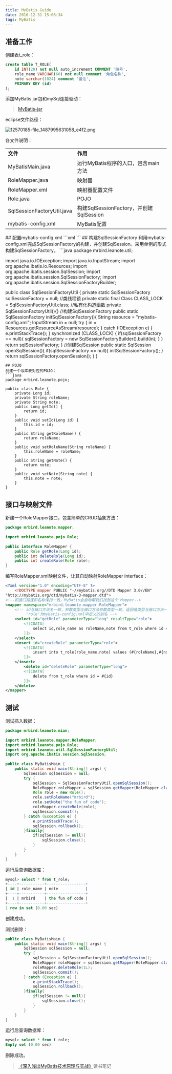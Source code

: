 ```yaml
---
title: MyBatis Guide
date: 2016-12-31 15:08:34
tags: MyBatis
---
```

## 准备工作
创建表t_role：
```sql
create table T_ROLE(
    id INT(20) not null auto_increment COMMENT '编号',
    role_name VARCHAR(60) not null comment '角色名称',
    note varchar(1024) comment '备注',
    PRIMARY KEY (id)
);
```
添加MyBatis jar包和mySql连接驱动：
<!--more-->

> [MyBatis-jar](http://pan.baidu.com/s/1hsDju1Q)

eclipse文件路径：  

![12570185-file_1487995631058_e4f2.png](img/12570185-file_1487995631058_e4f2.png)

各文件说明：
<table>
        <tr>
            <td>
                <strong>
                    文件
                </strong>
            </td>
            <td>
                <strong>
                    作用
                </strong>
            </td>
        </tr>
        <tr>
            <td>
                MyBatisMain.java
            </td>
            <td>
                运行MyBatis程序的入口，包含main方法
            </td>
        </tr>
        <tr>
            <td>
                RoleMapper.java
            </td>
            <td>
                映射器
            </td>
        </tr>
        <tr>
            <td>
                RoleMapper.xml
            </td>
            <td>
                映射器配置文件
            </td>
        </tr>
        <tr>
            <td>
                Role.java
            </td>
            <td>
                POJO
            </td>
        </tr>
        <tr>
            <td>
                SqlSessionFactoryUtil.java
            </td>
            <td>
                构建SqlSessionFactory，并创建SqlSession
            </td>
        </tr>
        <tr>
            <td>
                mybatis-config.xml
            </td>
            <td>
                MyBatis配置
            </td>
        </tr>
</table>
## 配置mybatis-config.xml
```xml
<?xml version="1.0" encoding="UTF-8" ?>       
<!DOCTYPE configuration       
    PUBLIC "-//mybatis.org//DTD Config 3.0//EN"       
    "http://mybatis.org/dtd/mybatis-3-config.dtd">    
<configuration>    
    <typeAliases>    
        <!--给实体类起一个别名 role -->    
        <typeAlias type="mrbird.leanote.pojo.Role" alias="role" />    
    </typeAliases>    
    <!--数据源配置 -->    
    <environments default="development">    
        <environment id="development">
            <!-- 采用JDBC事务管理 -->    
            <transactionManager type="JDBC">
                <property name="autoCommit" value="false"/>
            </transactionManager>    
            <dataSource type="POOLED">    
                <property name="driver" value="com.mysql.jdbc.Driver" />    
                <property name="url" value="jdbc:mysql://localhost:3306/mybatis"/>    
                <property name="username" value="root" />    
                <property name="password" value="6742530" />    
            </dataSource>    
        </environment>    
    </environments>    
    <mappers>    
        <!--RoleMapper.xml装载进来  同等于把'dao'的实现装载进来 -->    
        <mapper resource="mrbird/leanote/mapper/RoleMapper.xml" />    
    </mappers>    
</configuration>      
```
## 构建SqlSessionFactory  
利用mybatis-config.xml完成SqlSessionFactory的构建，并创建SqlSession。采用单例的形式构建SqlSessionFactory。
```java
package mrbird.leanote.util;
 
import java.io.IOException;
import java.io.InputStream;
import org.apache.ibatis.io.Resources;
import org.apache.ibatis.session.SqlSession;
import org.apache.ibatis.session.SqlSessionFactory;
import org.apache.ibatis.session.SqlSessionFactoryBuilder;
 
public class SqlSessionFactoryUtil {
    private static SqlSessionFactory sqlSessionFactory = null;
    //类线程锁
    private static final Class CLASS_LOCK = SqlSessionFactoryUtil.class;
    //私有化构造函数
    private SqlSessionFactoryUtil(){}
    //构建SqlSessionFactory
    public static SqlSessionFactory initSqlSessionFactory(){
        String resource = "mybatis-config.xml";
        InputStream in = null;
        try {
            in = Resources.getResourceAsStream(resource);
        } catch (IOException e) {
            e.printStackTrace();
        }
        synchronized (CLASS_LOCK) {
            if(sqlSessionFactory == null){
                sqlSessionFactory = new SqlSessionFactoryBuilder().build(in);
            }
        }
        return sqlSessionFactory;
    }
    //创建SqlSession
    public static SqlSession openSqlSession(){
        if(sqlSessionFactory == null){
            initSqlSessionFactory();
        }
        return sqlSessionFactory.openSession();
    }
}
```
## POJO 
创建一个与库表对应的POJO：
```java
package mrbird.leanote.pojo;
 
public class Role {
    private Long id;
    private String roleName;
    private String note;
    public Long getId() {
        return id;
    }
    public void setId(Long id) {
        this.id = id;
    }
    public String getRoleName() {
        return roleName;
    }
    public void setRoleName(String roleName) {
        this.roleName = roleName;
    }
    public String getNote() {
        return note;
    }
    public void setNote(String note) {
        this.note = note;
    }	
}
```
## 接口与映射文件
新建一个RoleMapper接口，包含简单的CRUD抽象方法：
```java
package mrbird.leanote.mapper;
 
import mrbird.leanote.pojo.Role;
 
public interface RoleMapper {
    public Role getRole(Long id);
    public int deleteRole(Long id);
    public int createRole(Role role);
}
```
编写RoleMapper.xml映射文件，让其自动映射RoleMapper interface：
```xml
<?xml version="1.0" encoding="UTF-8" ?>    
    <!DOCTYPE mapper PUBLIC "-//mybatis.org//DTD Mapper 3.0//EN"   
"http://mybatis.org/dtd/mybatis-3-mapper.dtd">     
<!--和接口路径和名称保持一致，MyBatis会自动帮我们找到这个 Mapper-->  
<mapper namespace="mrbird.leanote.mapper.RoleMapper">  
    <!-- id与接口方法名一致，参数类型与接口方法参数类型一致，返回值类型与接口方法一致
         'role'为mybatis-config.xml中定义的别名 -->
    <select id="getRole" parameterType="long" resultType="role">
        <![CDATA[
            select id,role_name as roleName,note from t_role where id = #{id}
        ]]>
    </select>
    <insert id="createRole" parameterType="role">
        <![CDATA[
            insert into t_role(role_name,note) values (#{roleName},#{note})
        ]]>
    </insert>
        <delete id="deleteRole" parameterType="long">
        <![CDATA[
            delete from t_role where id = #{id}
        ]]>
    </delete>
</mapper> 
```
## 测试
测试插入数据：
```java
package mrbird.leanote.mian;
 
import mrbird.leanote.mapper.RoleMapper;
import mrbird.leanote.pojo.Role;
import mrbird.leanote.util.SqlSessionFactoryUtil;
import org.apache.ibatis.session.SqlSession;
 
public class MyBatisMain {
    public static void main(String[] args) {
        SqlSession sqlSession = null;
        try {
            sqlSession = SqlSessionFactoryUtil.openSqlSession();
            RoleMapper roleMapper = sqlSession.getMapper(RoleMapper.class);
            Role role = new Role();
            role.setRoleName("mrbird");
            role.setNote("the fun of code");
            roleMapper.createRole(role);
            sqlSession.commit();
        } catch (Exception e) {
            e.printStackTrace();
            sqlSession.rollback();
        }finally{
            if(sqlSession != null){
                sqlSession.close();
            }
        }
    }
}
```
运行后查询数据库：
```sql
mysql> select * from t_role;
+----+-----------+-----------------+
| id | role_name | note            |
+----+-----------+-----------------+
|  1 | mrbird    | the fun of code |
+----+-----------+-----------------+
1 row in set (0.00 sec)
```
创建成功。

测试删除：
```java
public class MyBatisMain {
    public static void main(String[] args) {
        SqlSession sqlSession = null;
        try {
            sqlSession = SqlSessionFactoryUtil.openSqlSession();
            RoleMapper roleMapper = sqlSession.getMapper(RoleMapper.class);
            roleMapper.deleteRole(1L);
            sqlSession.commit();
        } catch (Exception e) {
            e.printStackTrace();
            sqlSession.rollback();
        }finally{
            if(sqlSession != null){
                sqlSession.close();
            }
        }
    }
}
```
运行后查询数据库：
```sql
mysql> select * from t_role;
Empty set (0.00 sec)
```
删除成功。

> [《深入浅出MyBatis技术原理与实战》](https://book.douban.com/subject/26858114/)读书笔记    